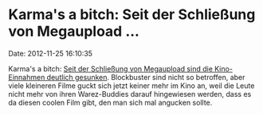 Karma\'s a bitch: Seit der Schließung von Megaupload \...
=========================================================

Date: 2012-11-25 16:10:35

Karma\'s a bitch: [Seit der Schließung von Megaupload sind die
Kino-Einnahmen deutlich
gesunken](http://futurezone.at/digitallife/12643-studie-megaupload-ende-senkte-kinoeinnahmen.php).
Blockbuster sind nicht so betroffen, aber viele kleineren Filme guckt
sich jetzt keiner mehr im Kino an, weil die Leute nicht mehr von ihren
Warez-Buddies darauf hingewiesen werden, dass es da diesen coolen Film
gibt, den man sich mal angucken sollte.
